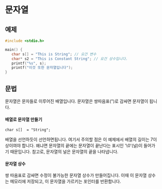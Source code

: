 문자열
========

예제
--------
```c
#include <stdio.h>

main() {
   char s[] = "This is String"; // 요건 변수
   char* s2 = "This is Constant String"; // 요건 상수입니다.
   printf("%s", s);
   printf("이것 또한 문자열입니다");
}
```

문법
-----------
문자열은 문자들로 이루어진 배열입니다.
문자열은 쌍따음표(")로 감싸면 문자열이 됩니다.

#### 배열로 문자열 만들기
    char s[]  = "String";
배열을 선언하듯이 선언하면됩니다. 
여기서 주의할 점은 이 예제에서 배열의 길이는 7이상이여야 합니다. 
왜냐면 문자열의 끝에는 문자열이 끝난다는 표시인 '\0'(널)이 들어가기 때문입니다. 
참고로, 문자열의 널은 문자열의 끝을 나타냅니다.

#### 문자열 상수
쌍 따옴표로 감싸면 수정이 불가능한 문자열 상수가 만들어집니다. 
이때 이 문자열 상수는 메모리에 저장되고, 이 문자열을 가르키는 포인터를 반환합니다.
